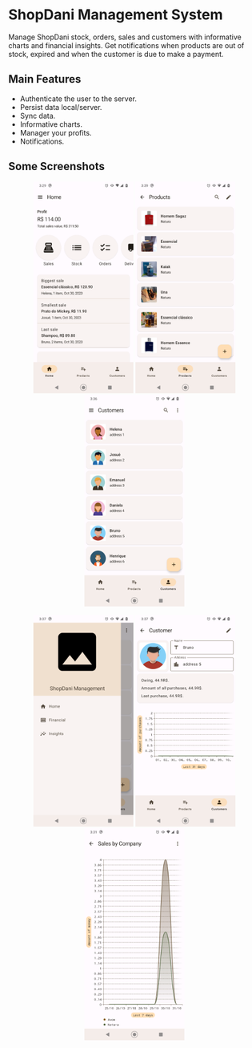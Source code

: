# ShopDani Management System
<p>Manage ShopDani stock, orders, sales and customers with informative charts and financial insights. Get notifications when products are out of stock, expired and when the customer is due to make a payment.
</p>

## Main Features
* Authenticate the user to the server.
* Persist data local/server.
* Sync data.
* Informative charts.
* Manager your profits.
* Notifications.

## Some Screenshots
<p align="center">
    <img alt="Home screen" src="images/home_print.png" width="200"> <img alt="Products screen" src="images/products_print.png" width="200"> <img alt="Customers screen" src="images/customers_print.png" width="200">
</p>
<p align="center">
    <img alt="Drawer menu" src="images/drawer_menu_print.png" width="200"> <img alt="Customer screen" src="images/customer_print.png" width="200"> <img alt="Sales by Company chart screen" src="images/sales_by_company_chart_print.png" width="200">
</p>
